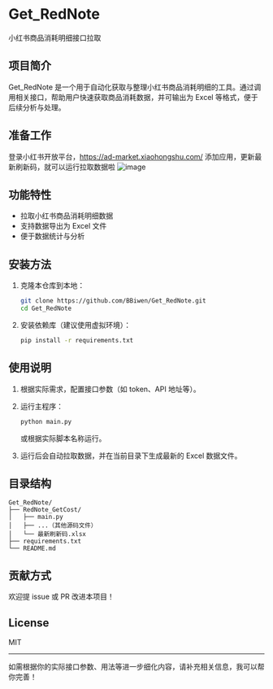 # Get_RedNote

小红书商品消耗明细接口拉取

## 项目简介

Get_RedNote 是一个用于自动化获取与整理小红书商品消耗明细的工具。通过调用相关接口，帮助用户快速获取商品消耗数据，并可输出为 Excel 等格式，便于后续分析与处理。

## 准备工作
登录小红书开放平台，https://ad-market.xiaohongshu.com/  添加应用，更新最新刷新码，就可以运行拉取数据啦
![image](https://github.com/user-attachments/assets/75f0b349-4b6e-4165-9942-3523a97679d3)


## 功能特性

- 拉取小红书商品消耗明细数据
- 支持数据导出为 Excel 文件
- 便于数据统计与分析

## 安装方法

1. 克隆本仓库到本地：
    ```bash
    git clone https://github.com/BBiwen/Get_RedNote.git
    cd Get_RedNote
    ```

2. 安装依赖库（建议使用虚拟环境）：
    ```bash
    pip install -r requirements.txt
    ```

## 使用说明

1. 根据实际需求，配置接口参数（如 token、API 地址等）。
2. 运行主程序：
    ```bash
    python main.py
    ```
   或根据实际脚本名称运行。

3. 运行后会自动拉取数据，并在当前目录下生成最新的 Excel 数据文件。

## 目录结构

```
Get_RedNote/
├── RedNote_GetCost/
│   ├── main.py
│   ├── ...（其他源码文件）
│   └── 最新刷新码.xlsx
├── requirements.txt
└── README.md
```

## 贡献方式

欢迎提 issue 或 PR 改进本项目！

## License

MIT

---

如需根据你的实际接口参数、用法等进一步细化内容，请补充相关信息，我可以帮你完善！
